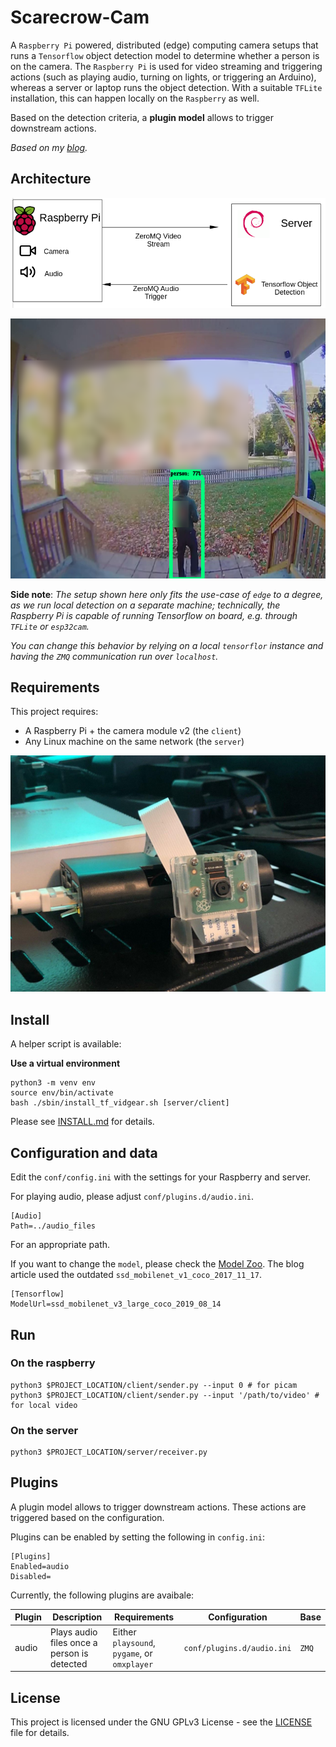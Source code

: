# Scarecrow-Cam
A `Raspberry Pi` powered, distributed (edge) computing camera setups that runs a `Tensorflow` object detection model to determine whether a person is on the camera. The `Raspberry Pi` is used for video streaming and triggering actions (such as playing audio, turning on lights, or triggering an Arduino), whereas a server or laptop runs the object detection. With a suitable `TFLite` installation, this can happen locally on the `Raspberry` as well.

Based on the detection criteria, a **plugin model** allows to trigger downstream actions.

*Based on my [blog](https://chollinger.com/blog/2019/12/tensorflow-on-edge-building-a-smar-security-camera-with-a-raspberry-pi/).*

## Architecture
![Architecture](./docs/architecture.png)

![Sample](./docs/cam_1.png)

**Side note**: *The setup shown here only fits the use-case of `edge` to a degree, as we run local detection on a separate machine; technically, the Raspberry Pi is capable of running Tensorflow on board, e.g. through `TFLite` or `esp32cam`.*

*You can change this behavior by relying on a local `tensorflor` instance and having the `ZMQ` communication run over `localhost`.*

## Requirements
This project requires:
* A Raspberry Pi + the camera module v2 (the `client`) 
* Any Linux machine on the same network (the `server`)

![Pi](./docs/pi.jpg)

## Install

A helper script is available:

**Use a virtual environment**
```
python3 -m venv env
source env/bin/activate
bash ./sbin/install_tf_vidgear.sh [server/client]
```

Please see [INSTALL.md](./INSTALL.md) for details.

## Configuration and data

Edit the `conf/config.ini` with the settings for your Raspberry and server.

For playing audio, please adjust `conf/plugins.d/audio.ini`.

```
[Audio]
Path=../audio_files
```
For an appropriate path.

If you want to change the `model`, please check the [Model Zoo](https://github.com/otter-in-a-suit/models/blob/master/research/object_detection/g3doc/detection_model_zoo.md). The blog article used the outdated `ssd_mobilenet_v1_coco_2017_11_17`.

```
[Tensorflow]
ModelUrl=ssd_mobilenet_v3_large_coco_2019_08_14
```

## Run

### On the raspberry
```
python3 $PROJECT_LOCATION/client/sender.py --input 0 # for picam
python3 $PROJECT_LOCATION/client/sender.py --input '/path/to/video' # for local video
```

### On the server
```
python3 $PROJECT_LOCATION/server/receiver.py
```

## Plugins
A plugin model allows to trigger downstream actions. These actions are triggered based on the configuration.

Plugins can be enabled by setting the following in `config.ini`:
```
[Plugins]
Enabled=audio
Disabled=
```

Currently, the following plugins are avaibale:

| Plugin | Description                                 | Requirements                                 | Configuration              | Base  |
|--------|---------------------------------------------|----------------------------------------------|----------------------------|-------|
| audio  | Plays audio files once a person is detected | Either `playsound`, `pygame`, or `omxplayer` | `conf/plugins.d/audio.ini` | `ZMQ` |

## License
This project is licensed under the GNU GPLv3 License - see the [LICENSE](LICENSE) file for details.